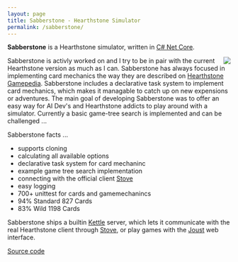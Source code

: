 ```yaml
---
layout: page
title: Sabberstone - Hearthstone Simulator
permalink: /sabberstone/
---
```


**Sabberstone** is a Hearthstone simulator, written in [C# Net Core](https://www.microsoft.com/net/core).

<img align="right" src="https://github.com/HearthSim/SabberStone/blob/master/Readme/sabberstone.png">

Sabberstone is activly worked on and I try to be in pair with the current Hearthstone version as much as I can. Sabberstone has always focused in implementing card mechanics the way they are described on [Hearthstone Gamepedia](http://hearthstone.gamepedia.com/Advanced_rulebook). Sabberstone includes a declarative task system to implement card mechanics, which makes it managable to catch up on new expensions or adventures. The main goal of developing Sabberstone was to offer an easy way for AI Dev's and Hearthstone addicts to play around with a simulator. Currently a basic game-tree search is implemented and can be challenged ...

Sabberstone facts ...

* supports cloning
* calculating all available options
* declarative task system for card mechaninc
* example game tree search implementation
* connecting with the official client [Stove](/stove/)
* easy logging
* 700+ unittest for cards and gamemechanincs
* 94% Standard 827 Cards
* 83% Wild 1198 Cards

Sabberstone ships a builtin [Kettle](/kettle/) server, which lets it communicate with the real Hearthstone client through [Stove](/stove/), or play games with the [Joust](/joust/) web interface.

[Source code](https://github.com/HearthSim/SabberStone)
